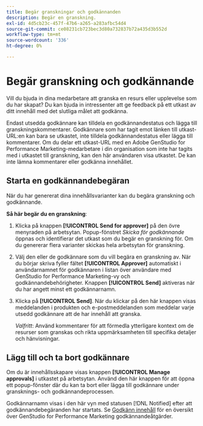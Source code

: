 ```yaml
---
title: Begär granskningar och godkännanden
description: Begär en granskning.
exl-id: 4d5cb23c-457f-47b6-a265-a283afbc54d4
source-git-commit: ce08231cb723bec3d80a732837b72a435d3b552d
workflow-type: tm+mt
source-wordcount: '336'
ht-degree: 0%

---
```


# Begär granskning och godkännande

Vill du bjuda in dina medarbetare att granska en resurs eller upplevelse som du har skapat? Du kan bjuda in intressenter att ge feedback på ett utkast av ditt innehåll med det slutliga målet att godkänna.

Endast utsedda godkännare kan tilldela en godkännandestatus och lägga till granskningskommentarer. Godkännare som har tagit emot länken till utkast-URL:en kan bara se utkastet, inte tilldela godkännandestatus eller lägga till kommentarer. Om du delar ett utkast-URL med en Adobe GenStudio for Performance Marketing-medarbetare i din organisation som inte har tagits med i utkastet till granskning, kan den här användaren visa utkastet. De kan inte lämna kommentarer eller godkänna innehållet.

## Starta en godkännandebegäran

När du har genererat dina innehållsvarianter kan du begära granskning och godkännande.

**Så här begär du en granskning**:

1. Klicka på knappen **[!UICONTROL Send for approver]** på den övre menyraden på arbetsytan. Popup-fönstret _Skicka för godkännande_ öppnas och identifierar det utkast som du begär en granskning för. Om du genererar flera varianter skickas hela arbetsytan för granskning.

1. Välj den eller de godkännare som du vill begära en granskning av. När du börjar skriva fyller fältet **[!UICONTROL Approver]** automatiskt i användarnamnet för godkännaren i listan över användare med GenStudio for Performance Marketing-vy och godkännandebehörigheter. Knappen **[!UICONTROL Send]** aktiveras när du har angett minst ett godkännarnamn.

1. Klicka på **[!UICONTROL Send]**. När du klickar på den här knappen visas meddelanden i produkten och e-postmeddelanden som meddelar varje utsedd godkännare att de har innehåll att granska.

   _Valfritt_: Använd kommentarer för att förmedla ytterligare kontext om de resurser som granskas och rikta uppmärksamheten till specifika detaljer och hänvisningar.

## Lägg till och ta bort godkännare

Om du är innehållsskapare visas knappen **[!UICONTROL Manage approvals]** i utkastet på arbetsytan. Använd den här knappen för att öppna ett popup-fönster där du kan ta bort eller lägga till godkännare under gransknings- och godkännandeprocessen.

Godkännarnamn visas i den här vyn med statusen [!DNL Notified] efter att godkännandebegäranden har startats. Se [Godkänn innehåll](./approve-content.md) för en översikt över GenStudio for Performance Marketing godkännandeåtgärder.
